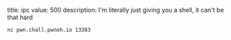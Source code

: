title: ipc
value: 500
description: I'm literally just giving you a shell, it can't be that hard
```
nc pwn.chall.pwnoh.io 13383
```